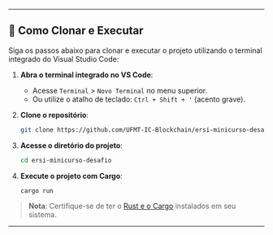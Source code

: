 
---

## 🚀 Como Clonar e Executar

Siga os passos abaixo para clonar e executar o projeto utilizando o terminal integrado do Visual Studio Code:

1. **Abra o terminal integrado no VS Code**:
   - Acesse `Terminal` > `Novo Terminal` no menu superior.
   - Ou utilize o atalho de teclado: `Ctrl + Shift + '` (acento grave).

2. **Clone o repositório**:
   ```bash
   git clone https://github.com/UFMT-IC-Blockchain/ersi-minicurso-desafio.git
   ```


3. **Acesse o diretório do projeto**:
   ```bash
   cd ersi-minicurso-desafio
   ```


4. **Execute o projeto com Cargo**:
   ```bash
   cargo run
   ```


> **Nota**: Certifique-se de ter o [Rust e o Cargo](https://www.rust-lang.org/pt-BR/tools/install) instalados em seu sistema.

---

